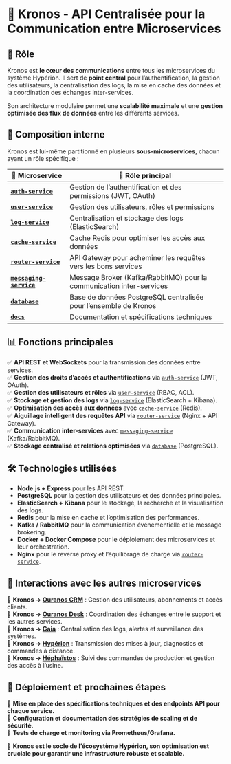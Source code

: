 # 📌 Kronos - API Centralisée pour la Communication entre Microservices

## 🚀 Rôle
Kronos est **le cœur des communications** entre tous les microservices du système Hypérion. Il sert de **point central** pour l’authentification, la gestion des utilisateurs, la centralisation des logs, la mise en cache des données et la coordination des échanges inter-services. 

Son architecture modulaire permet une **scalabilité maximale** et une **gestion optimisée des flux de données** entre les différents services.

## 📂 Composition interne
Kronos est lui-même partitionné en plusieurs **sous-microservices**, chacun ayant un rôle spécifique :

| 📌 Microservice         | 🚀 Rôle principal |
|----------------------|---------------|
| **[`auth-service`](./auth_service/index.md)**      | Gestion de l’authentification et des permissions (JWT, OAuth) |
| **[`user-service`](./user_service/index.md)**      | Gestion des utilisateurs, rôles et permissions |
| **[`log-service`](./log_service/index.md)**       | Centralisation et stockage des logs (ElasticSearch) |
| **[`cache-service`](./cache_service/index.md)**     | Cache Redis pour optimiser les accès aux données |
| **[`router-service`](./router_service/index.md)**    | API Gateway pour acheminer les requêtes vers les bons services |
| **[`messaging-service`](./messaging_service/index.md)** | Message Broker (Kafka/RabbitMQ) pour la communication inter-services |
| **[`database`](./database/index.md)**          | Base de données PostgreSQL centralisée pour l’ensemble de Kronos |
| **[`docs`](./docs/index.md)**              | Documentation et spécifications techniques |

## 📊 Fonctions principales
✅ **API REST et WebSockets** pour la transmission des données entre services.  
✅ **Gestion des droits d’accès et authentifications** via [`auth-service`](./auth_service/index.md) (JWT, OAuth).  
✅ **Gestion des utilisateurs et rôles** via [`user-service`](./user_service/index.md) (RBAC, ACL).  
✅ **Stockage et gestion des logs** via [`log-service`](./log_service/index.md) (ElasticSearch + Kibana).  
✅ **Optimisation des accès aux données** avec [`cache-service`](./cache_service/index.md) (Redis).  
✅ **Aiguillage intelligent des requêtes API** via [`router-service`](./router_service/index.md) (Nginx + API Gateway).  
✅ **Communication inter-services** avec [`messaging-service`](./messaging_service/index.md) (Kafka/RabbitMQ).  
✅ **Stockage centralisé et relations optimisées** via [`database`](./database/index.md) (PostgreSQL).  

## 🛠 Technologies utilisées
- **Node.js + Express** pour les API REST.  
- **PostgreSQL** pour la gestion des utilisateurs et des données principales.  
- **ElasticSearch + Kibana** pour le stockage, la recherche et la visualisation des logs.  
- **Redis** pour la mise en cache et l’optimisation des performances.  
- **Kafka / RabbitMQ** pour la communication événementielle et le message brokering.  
- **Docker + Docker Compose** pour le déploiement des microservices et leur orchestration.  
- **Nginx** pour le reverse proxy et l’équilibrage de charge via [`router-service`](./router_service/index.md).  

## 🔗 Interactions avec les autres microservices
📌 **Kronos → [Ouranos CRM](../ouranos_crm/ouranos_crm_index.md)** : Gestion des utilisateurs, abonnements et accès clients.  
📌 **Kronos → [Ouranos Desk](../ouranos_desk/ouranos_desk_index.md)** : Coordination des échanges entre le support et les autres services.  
📌 **Kronos → [Gaia](../gaia/gaia_index.md)** : Centralisation des logs, alertes et surveillance des systèmes.  
📌 **Kronos → [Hypérion](../hyperion/hyperion_index.md)** : Transmission des mises à jour, diagnostics et commandes à distance.  
📌 **Kronos → [Héphaïstos](../hephaistos/hephaistos_index.md)** : Suivi des commandes de production et gestion des accès à l’usine.  

## 🚀 Déploiement et prochaines étapes
📌 **Mise en place des spécifications techniques et des endpoints API pour chaque service.**  
📌 **Configuration et documentation des stratégies de scaling et de sécurité.**  
📌 **Tests de charge et monitoring via Prometheus/Grafana.**  

🚀 **Kronos est le socle de l’écosystème Hypérion, son optimisation est cruciale pour garantir une infrastructure robuste et scalable.**
